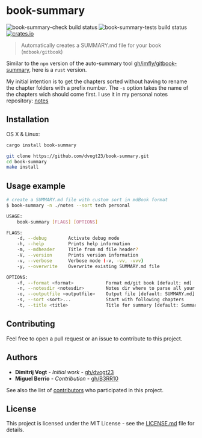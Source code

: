 # book-summary

![book-summary-check build status](https://github.com/dvogt23/book-summary/workflows/check/badge.svg)
![book-summary-tests build status](https://github.com/dvogt23/book-summary/workflows/test/badge.svg)
<a href="https://crates.io/crates/book-summary"
    ><img src="https://badgen.net/crates/v/book-summary" alt="crates.io"
  /></a>

> Automatically creates a SUMMARY.md file for your book (`mdbook/gitbook`)

Similar to the `npm` version of the auto-summary tool [gh/imfly/gitbook-summary](https://github.com/imfly/gitbook-summary), here is a `rust` version.

My initial intention is to get the chapters sorted without having to rename the chapter folders with a prefix number. The `-s` option takes the name of the chapters wich should come first. I use it in my personal notes repository: [notes](https://github.com/dvogt23/notes)

## Installation

OS X & Linux:

```sh
cargo install book-summary
```

```sh
git clone https://github.com/dvogt23/book-summary.git
cd book-summary
make install
```

## Usage example

```sh
# create a SUMMARY.md file with custom sort in mdBook format
$ book-summary -n ./notes --sort tech personal
```

```sh
USAGE:
    book-summary [FLAGS] [OPTIONS]

FLAGS:
    -d, --debug        Activate debug mode
    -h, --help         Prints help information
    -m, --mdheader     Title from md file header?
    -V, --version      Prints version information
    -v, --verbose      Verbose mode (-v, -vv, -vvv)
    -y, --overwrite    Overwrite existing SUMMARY.md file

OPTIONS:
    -f, --format <format>            Format md/git book [default: md]
    -n, --notesdir <notesdir>        Notes dir where to parse all your notes from [default: ./]
    -o, --outputfile <outputfile>    Output file [default: SUMMARY.md]
    -s, --sort <sort>...             Start with following chapters
    -t, --title <title>              Title for summary [default: Summary]
```

## Contributing

Feel free to open a pull request or an issue to contribute to this project.

## Authors

* **Dimitrij Vogt** - *Initial work* - [gh/dvogt23](https://github.com/dvogt23)
* **Miguel Berrio** - *Contribution* - [gh/B3RR10](https://github.com/B3RR10)

See also the list of [contributors](https://github.com/dvogt23/book-summary/contributors) who participated in this project.

## License

This project is licensed under the MIT License - see the [LICENSE.md](LICENSE.md) file for details.
